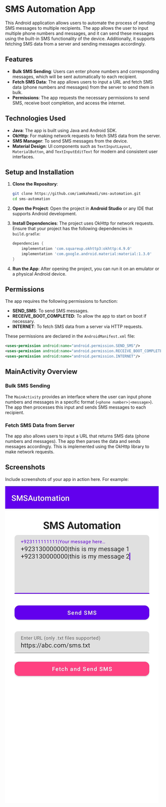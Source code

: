 # SMS Automation App

This Android application allows users to automate the process of sending SMS messages to multiple recipients. The app allows the user to input multiple phone numbers and messages, and it can send these messages using the built-in SMS functionality of the device. Additionally, it supports fetching SMS data from a server and sending messages accordingly.

## Features

- **Bulk SMS Sending**: Users can enter phone numbers and corresponding messages, which will be sent automatically to each recipient.
- **Fetch SMS Data**: The app allows users to input a URL and fetch SMS data (phone numbers and messages) from the server to send them in bulk.
- **Permissions**: The app requests the necessary permissions to send SMS, receive boot completion, and access the internet.

## Technologies Used

- **Java**: The app is built using Java and Android SDK.
- **OkHttp**: For making network requests to fetch SMS data from the server.
- **SMS Manager**: To send SMS messages from the device.
- **Material Design**: UI components such as `TextInputLayout`, `MaterialButton`, and `TextInputEditText` for modern and consistent user interfaces.

## Setup and Installation

1. **Clone the Repository**:
   ```bash
   git clone https://github.com/iamkahmadi/sms-automation.git
   cd sms-automation
    ```

2. **Open the Project**:
   Open the project in **Android Studio** or any IDE that supports Android development.

3. **Install Dependencies**:
   The project uses OkHttp for network requests. Ensure that your project has the following dependencies in `build.gradle`:

   ```gradle
   dependencies {
       implementation 'com.squareup.okhttp3:okhttp:4.9.0'
       implementation 'com.google.android.material:material:1.3.0'
   }
   ```

4. **Run the App**:
   After opening the project, you can run it on an emulator or a physical Android device.

## Permissions

The app requires the following permissions to function:

* **SEND\_SMS**: To send SMS messages.
* **RECEIVE\_BOOT\_COMPLETED**: To allow the app to start on boot if necessary.
* **INTERNET**: To fetch SMS data from a server via HTTP requests.

These permissions are declared in the `AndroidManifest.xml` file:

```xml
<uses-permission android:name="android.permission.SEND_SMS"/>
<uses-permission android:name="android.permission.RECEIVE_BOOT_COMPLETED"/>
<uses-permission android:name="android.permission.INTERNET"/>
```

## MainActivity Overview

### Bulk SMS Sending

The `MainActivity` provides an interface where the user can input phone numbers and messages in a specific format (`<phone number>|<message>`). The app then processes this input and sends SMS messages to each recipient.

### Fetch SMS Data from Server

The app also allows users to input a URL that returns SMS data (phone numbers and messages). The app then parses the data and sends messages accordingly. This is implemented using the OkHttp library to make network requests.


## Screenshots

Include screenshots of your app in action here. For example:

![Main Screen](screenshots/main_screen.jpg)

